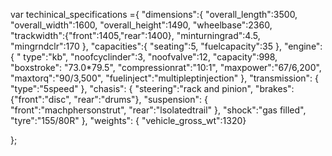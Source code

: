 var techinical_specifications ={
  "dimensions":{
  "overall_length":3500,
  "overall_width":1600,
  "overall_height":1490,
  "wheelbase":2360,
  "trackwidth":{"front":1405,"rear":1400},
  "minturningrad":4.5,
  "mingrndclr":170
  },
  "capacities":{
    "seating":5,
    "fuelcapacity":35
  },
  "engine":
  {
   " type":"kb",
    "noofcyclinder":3,
    "noofvalve":12,
    "capacity":998,
    "boxstroke": "73.0*79.5",
    "compressionrat":"10:1",
    "maxpower":"67/6,200",
    "maxtorq":"90/3,500",
    "fuelinject":"multipleptinjection"
  },
  "transmission":
  {
    "type":"5speed"
  },
  "chasis":
  {
    "steering":"rack and pinion",
    "brakes":
    {"front":"disc",
    "rear":"drums"},
    "suspension":
    {
      "front":"machphersonstrut",
      "rear":"lsolatedtrail"
    },
    "shock":"gas filled",
    "tyre":"155/80R"
  },
  "weights":
  {
  "vehicle_gross_wt":1320}

};
